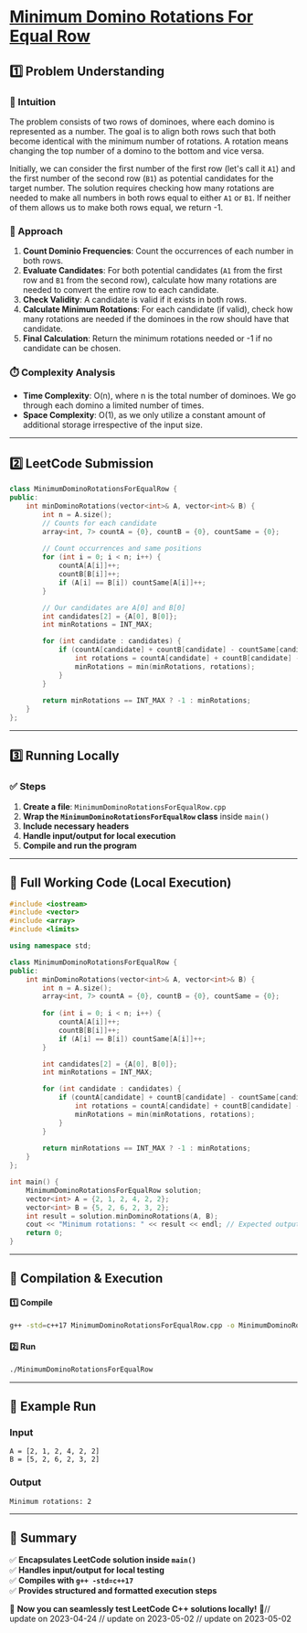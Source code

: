 # **[Minimum Domino Rotations For Equal Row](https://leetcode.com/problems/minimum-domino-rotations-for-equal-row/description/)**  

## **1️⃣ Problem Understanding**  
### **📌 Intuition**  
The problem consists of two rows of dominoes, where each domino is represented as a number. The goal is to align both rows such that both become identical with the minimum number of rotations. A rotation means changing the top number of a domino to the bottom and vice versa. 

Initially, we can consider the first number of the first row (let's call it `A1`) and the first number of the second row (`B1`) as potential candidates for the target number. The solution requires checking how many rotations are needed to make all numbers in both rows equal to either `A1` or `B1`. If neither of them allows us to make both rows equal, we return -1. 

### **🚀 Approach**  
1. **Count Dominio Frequencies**: Count the occurrences of each number in both rows.
2. **Evaluate Candidates**: For both potential candidates (`A1` from the first row and `B1` from the second row), calculate how many rotations are needed to convert the entire row to each candidate. 
3. **Check Validity**: A candidate is valid if it exists in both rows.
4. **Calculate Minimum Rotations**: For each candidate (if valid), check how many rotations are needed if the dominoes in the row should have that candidate.
5. **Final Calculation**: Return the minimum rotations needed or -1 if no candidate can be chosen.

### **⏱️ Complexity Analysis**  
- **Time Complexity**: O(n), where n is the total number of dominoes. We go through each domino a limited number of times.
- **Space Complexity**: O(1), as we only utilize a constant amount of additional storage irrespective of the input size.  

---  

## **2️⃣ LeetCode Submission**  
```cpp
class MinimumDominoRotationsForEqualRow {
public:
    int minDominoRotations(vector<int>& A, vector<int>& B) {
        int n = A.size();
        // Counts for each candidate
        array<int, 7> countA = {0}, countB = {0}, countSame = {0};
        
        // Count occurrences and same positions
        for (int i = 0; i < n; i++) {
            countA[A[i]]++;
            countB[B[i]]++;
            if (A[i] == B[i]) countSame[A[i]]++;
        }

        // Our candidates are A[0] and B[0]
        int candidates[2] = {A[0], B[0]};
        int minRotations = INT_MAX;

        for (int candidate : candidates) {
            if (countA[candidate] + countB[candidate] - countSame[candidate] == n) {
                int rotations = countA[candidate] + countB[candidate] - 2 * countSame[candidate];
                minRotations = min(minRotations, rotations);
            }
        }
        
        return minRotations == INT_MAX ? -1 : minRotations;
    }
};
```  

---  

## **3️⃣ Running Locally**  
### **✅ Steps**  
1. **Create a file**: `MinimumDominoRotationsForEqualRow.cpp`  
2. **Wrap the `MinimumDominoRotationsForEqualRow` class** inside `main()`  
3. **Include necessary headers**  
4. **Handle input/output for local execution**  
5. **Compile and run the program**  

---  

## **📝 Full Working Code (Local Execution)**  
```cpp
#include <iostream>
#include <vector>
#include <array>
#include <limits>

using namespace std;

class MinimumDominoRotationsForEqualRow {
public:
    int minDominoRotations(vector<int>& A, vector<int>& B) {
        int n = A.size();
        array<int, 7> countA = {0}, countB = {0}, countSame = {0};
        
        for (int i = 0; i < n; i++) {
            countA[A[i]]++;
            countB[B[i]]++;
            if (A[i] == B[i]) countSame[A[i]]++;
        }

        int candidates[2] = {A[0], B[0]};
        int minRotations = INT_MAX;

        for (int candidate : candidates) {
            if (countA[candidate] + countB[candidate] - countSame[candidate] == n) {
                int rotations = countA[candidate] + countB[candidate] - 2 * countSame[candidate];
                minRotations = min(minRotations, rotations);
            }
        }
        
        return minRotations == INT_MAX ? -1 : minRotations;
    }
};

int main() {
    MinimumDominoRotationsForEqualRow solution;
    vector<int> A = {2, 1, 2, 4, 2, 2};
    vector<int> B = {5, 2, 6, 2, 3, 2};
    int result = solution.minDominoRotations(A, B);
    cout << "Minimum rotations: " << result << endl; // Expected output: 2
    return 0;
}
```  

---  

## **🔧 Compilation & Execution**  
#### **1️⃣ Compile**  
```bash
g++ -std=c++17 MinimumDominoRotationsForEqualRow.cpp -o MinimumDominoRotationsForEqualRow
```  

#### **2️⃣ Run**  
```bash
./MinimumDominoRotationsForEqualRow
```  

---  

## **🎯 Example Run**  
### **Input**  
```
A = [2, 1, 2, 4, 2, 2]
B = [5, 2, 6, 2, 3, 2]
```  
### **Output**  
```
Minimum rotations: 2
```  

---  

## **📌 Summary**  
✅ **Encapsulates LeetCode solution inside `main()`**  
✅ **Handles input/output for local testing**  
✅ **Compiles with `g++ -std=c++17`**  
✅ **Provides structured and formatted execution steps**  

🚀 **Now you can seamlessly test LeetCode C++ solutions locally!** 🚀// update on 2023-04-24
// update on 2023-05-02
// update on 2023-05-02
